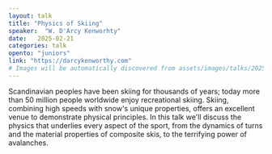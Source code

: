 ```yaml
---
layout: talk
title: "Physics of Skiing"
speaker:  "W. D'Arcy Kenworhty"
date:   2025-02-21
categories: talk
opento: "juniors"
link: "https://darcykenworthy.com"
# Images will be automatically discovered from assets/images/talks/2025-02-21/
---
```

Scandinavian peoples have been skiing for thousands of years; today more than 50 million people worldwide enjoy recreational skiing. Skiing, combining high speeds with snow's unique properties, offers an excellent venue to demonstrate physical principles. In this talk we'll discuss the physics that underlies every aspect of the sport, from the dynamics of turns and the material properties of composite skis, to the terrifying power of avalanches.
